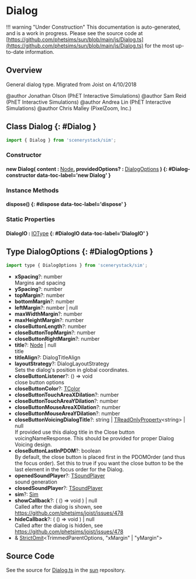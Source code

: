 # Dialog

!!! warning "Under Construction"
    This documentation is auto-generated, and is a work in progress. Please see the source code at
    [https://github.com/phetsims/sun/blob/main/js/Dialog.ts](https://github.com/phetsims/sun/blob/main/js/Dialog.ts) for the most up-to-date information.

## Overview

General dialog type. Migrated from Joist on 4/10/2018

@author Jonathan Olson (PhET Interactive Simulations)
@author Sam Reid (PhET Interactive Simulations)
@author Andrea Lin (PhET Interactive Simulations)
@author Chris Malley (PixelZoom, Inc.)

## Class Dialog {: #Dialog }


```js
import { Dialog } from 'scenerystack/sim';
```
### Constructor

#### new Dialog( content : <span style="font-weight: 400;">[Node](../scenery/Node.md)</span>, providedOptions? : <span style="font-weight: 400;">[DialogOptions](../sim/Dialog.md#DialogOptions)</span> ) {: #Dialog-constructor data-toc-label='new Dialog' }

### Instance Methods

#### dispose() {: #dispose data-toc-label='dispose' }

### Static Properties

#### DialogIO : <span style="font-weight: 400;">[IOType](../tandem/IOType.md)</span> {: #DialogIO data-toc-label='DialogIO' }



## Type DialogOptions {: #DialogOptions }


```js
import type { DialogOptions } from 'scenerystack/sim';
```


- **xSpacing**?: <span style="color: hsla(calc(var(--md-hue) + 180deg),80%,40%,1);">number</span>
<br>  Margins and spacing
- **ySpacing**?: <span style="color: hsla(calc(var(--md-hue) + 180deg),80%,40%,1);">number</span>
- **topMargin**?: <span style="color: hsla(calc(var(--md-hue) + 180deg),80%,40%,1);">number</span>
- **bottomMargin**?: <span style="color: hsla(calc(var(--md-hue) + 180deg),80%,40%,1);">number</span>
- **leftMargin**?: <span style="color: hsla(calc(var(--md-hue) + 180deg),80%,40%,1);">number</span> | <span style="color: hsla(calc(var(--md-hue) + 180deg),80%,40%,1);">null</span>
- **maxWidthMargin**?: <span style="color: hsla(calc(var(--md-hue) + 180deg),80%,40%,1);">number</span>
- **maxHeightMargin**?: <span style="color: hsla(calc(var(--md-hue) + 180deg),80%,40%,1);">number</span>
- **closeButtonLength**?: <span style="color: hsla(calc(var(--md-hue) + 180deg),80%,40%,1);">number</span>
- **closeButtonTopMargin**?: <span style="color: hsla(calc(var(--md-hue) + 180deg),80%,40%,1);">number</span>
- **closeButtonRightMargin**?: <span style="color: hsla(calc(var(--md-hue) + 180deg),80%,40%,1);">number</span>
- **title**?: [Node](../scenery/Node.md) | <span style="color: hsla(calc(var(--md-hue) + 180deg),80%,40%,1);">null</span>
<br>  title
- **titleAlign**?: DialogTitleAlign
- **layoutStrategy**?: DialogLayoutStrategy
<br>  Sets the dialog's position in global coordinates.
- **closeButtonListener**?: () =&gt; <span style="color: hsla(calc(var(--md-hue) + 180deg),80%,40%,1);">void</span>
<br>  close button options
- **closeButtonColor**?: [TColor](../scenery/TColor.md)
- **closeButtonTouchAreaXDilation**?: <span style="color: hsla(calc(var(--md-hue) + 180deg),80%,40%,1);">number</span>
- **closeButtonTouchAreaYDilation**?: <span style="color: hsla(calc(var(--md-hue) + 180deg),80%,40%,1);">number</span>
- **closeButtonMouseAreaXDilation**?: <span style="color: hsla(calc(var(--md-hue) + 180deg),80%,40%,1);">number</span>
- **closeButtonMouseAreaYDilation**?: <span style="color: hsla(calc(var(--md-hue) + 180deg),80%,40%,1);">number</span>
- **closeButtonVoicingDialogTitle**?: <span style="color: hsla(calc(var(--md-hue) + 180deg),80%,40%,1);">string</span> | [TReadOnlyProperty](../axon/TReadOnlyProperty.md)&lt;<span style="color: hsla(calc(var(--md-hue) + 180deg),80%,40%,1);">string</span>&gt; | <span style="color: hsla(calc(var(--md-hue) + 180deg),80%,40%,1);">null</span>
<br>  If provided use this dialog title in the Close button voicingNameResponse. This should be provided
  for proper Dialog Voicing design.
- **closeButtonLastInPDOM**?: <span style="color: hsla(calc(var(--md-hue) + 180deg),80%,40%,1);">boolean</span>
<br>  By default, the close button is placed first in the PDOMOrder (and thus the focus order). Set this to true
  if you want the close button to be the last element in the focus order for the Dialog.
- **openedSoundPlayer**?: [TSoundPlayer](../tambo/TSoundPlayer.md)
<br>  sound generation
- **closedSoundPlayer**?: [TSoundPlayer](../tambo/TSoundPlayer.md)
- **sim**?: [Sim](../sim/Sim.md)
- **showCallback**?: ( () =&gt; <span style="color: hsla(calc(var(--md-hue) + 180deg),80%,40%,1);">void</span> ) | <span style="color: hsla(calc(var(--md-hue) + 180deg),80%,40%,1);">null</span>
<br>  Called after the dialog is shown, see https://github.com/phetsims/joist/issues/478
- **hideCallback**?: ( () =&gt; <span style="color: hsla(calc(var(--md-hue) + 180deg),80%,40%,1);">void</span> ) | <span style="color: hsla(calc(var(--md-hue) + 180deg),80%,40%,1);">null</span>
<br>  Called after the dialog is hidden, see https://github.com/phetsims/joist/issues/478
- &amp; [StrictOmit](../phet-core/StrictOmit.md)&lt;TrimmedParentOptions, "xMargin" | "yMargin"&gt;




## Source Code

See the source for [Dialog.ts](https://github.com/phetsims/sun/blob/main/js/Dialog.ts) in the [sun](https://github.com/phetsims/sun) repository.
